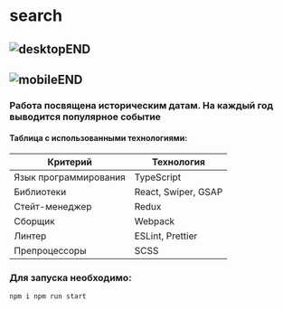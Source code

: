 # search
![desktopEND](https://github.com/user-attachments/assets/e235e836-f452-42a0-bf2b-8259802270e0)
--------------------------------------------------------------
![mobileEND](https://github.com/user-attachments/assets/db5615a9-dc32-4650-9122-05dbfea91ff1)
--------------------------------------------------------------
### **Работа посвящена историческим датам. На каждый год выводится популярное событие**

#### Таблица с использованными технологиями:

| Критерий              | Технология          |
| --------------------- | ------------------- |
| Язык программирования | TypeScript          |
| Библиотеки            | React, Swiper, GSAP |
| Стейт-менеджер        | Redux               |
| Сборщик               | Webpack             |
| Линтер                | ESLint, Prettier    |
| Препроцессоры         | SCSS                |

### **Для запуска необходимо:**
```
npm i npm run start
```
